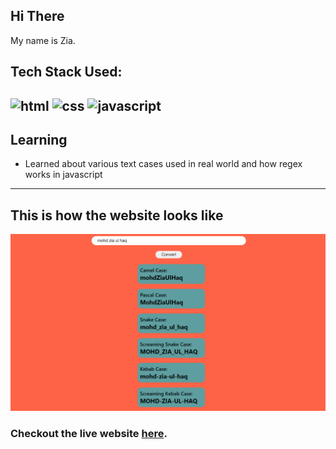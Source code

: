 ## Hi There 
My name is Zia.

## Tech Stack Used:

![html](https://img.shields.io/badge/-html5-orange)
![css](https://img.shields.io/badge/-css3-blue)
![javascript](https://img.shields.io/badge/-javascript-yellow)
---

## Learning

-   Learned about various text cases used in real world and how regex works in javascript
---

## This is how the website looks like

![Desktop](Desktop.png)

### Checkout the live website [here](https://case-converter-zia.netlify.app/).

